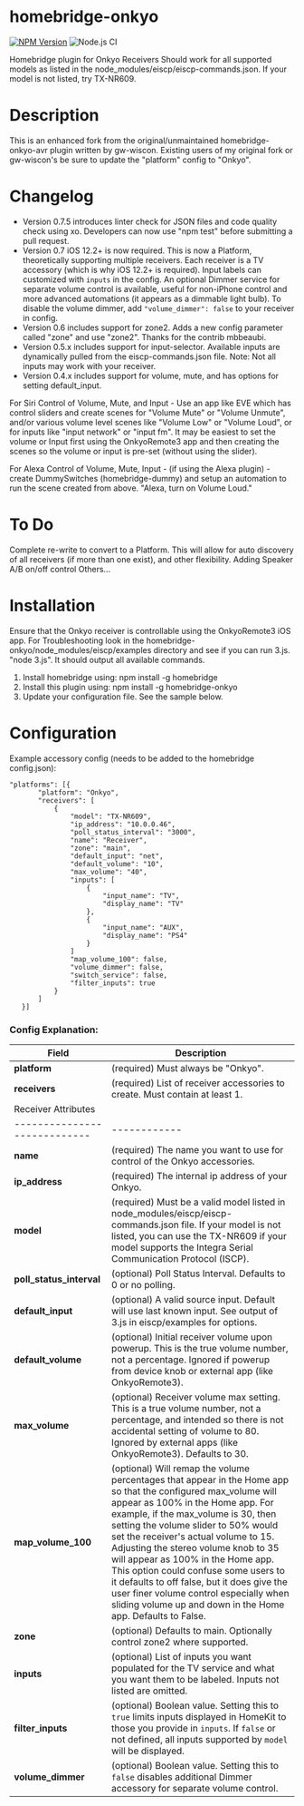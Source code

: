 # homebridge-onkyo
[![NPM Version](https://img.shields.io/npm/v/homebridge-onkyo.svg)](https://www.npmjs.com/package/homebridge-onkyo)
![Node.js CI](https://github.com/ToddGreenfield/homebridge-onkyo/workflows/Node.js%20CI/badge.svg?branch=master)

Homebridge plugin for Onkyo Receivers
Should work for all supported models as listed in the node_modules/eiscp/eiscp-commands.json. If your model is not listed, try TX-NR609.

# Description

This is an enhanced fork from the original/unmaintained homebridge-onkyo-avr plugin written by gw-wiscon.
Existing users of my original fork or gw-wiscon's be sure to update the "platform" config to "Onkyo".

# Changelog

* Version 0.7.5 introduces linter check for JSON files and code quality check using xo. Developers can now use "npm test" before submitting a pull request.
* Version 0.7 iOS 12.2+ is now required. This is now a Platform, theoretically supporting multiple receivers. Each receiver is a TV accessory (which is why iOS 12.2+ is required). Input labels can customized with `inputs` in the config. An optional Dimmer service for separate volume control is available, useful for non-iPhone control and more advanced automations (it appears as a dimmable light bulb). To disable the volume dimmer, add `"volume_dimmer": false` to your receiver in config.
* Version 0.6 includes support for zone2. Adds a new config parameter called "zone" and use "zone2". Thanks for the contrib mbbeaubi.
* Version 0.5.x includes support for input-selector. Available inputs are dynamically pulled from the eiscp-commands.json file. Note: Not all inputs may work with your receiver.
* Version 0.4.x includes support for volume, mute, and has options for setting default_input.

For Siri Control of Volume, Mute, and Input - Use an app like EVE which has control sliders and create scenes for "Volume Mute" or "Volume Unmute", and/or various volume level scenes like "Volume Low" or "Volume Loud", or for inputs like "input network" or "input fm". It may be easiest to set the volume or Input first using the OnkyoRemote3 app and then creating the scenes so the volume or input is pre-set (without using the slider).

For Alexa Control of Volume, Mute, Input - (if using the Alexa plugin) - create DummySwitches (homebridge-dummy) and setup an automation to run the scene created from above. "Alexa, turn on Volume Loud."

# To Do

Complete re-write to convert to a Platform. This will allow for auto discovery of all receivers (if more than one exist), and other flexibility.
Adding Speaker A/B on/off control
Others...

# Installation

Ensure that the Onkyo receiver is controllable using the OnkyoRemote3 iOS app.
For Troubleshooting look in the homebridge-onkyo/node_modules/eiscp/examples directory and see if you can run 3.js. "node 3.js". It should output all available commands.

1. Install homebridge using: npm install -g homebridge
2. Install this plugin using: npm install -g homebridge-onkyo
3. Update your configuration file. See the sample below.

# Configuration

Example accessory config (needs to be added to the homebridge config.json):
 ```
"platforms": [{
        "platform": "Onkyo",
        "receivers": [
            {
                "model": "TX-NR609",
                "ip_address": "10.0.0.46",
                "poll_status_interval": "3000",
                "name": "Receiver",
                "zone": "main",
                "default_input": "net",
                "default_volume": "10",
                "max_volume": "40",
                "inputs": [
                    {
                        "input_name": "TV",
                        "display_name": "TV"
                    },
                    {
                        "input_name": "AUX",
                        "display_name": "PS4"
                    }
                ]
                "map_volume_100": false,
                "volume_dimmer": false,
                "switch_service": false,
                "filter_inputs": true
            }
        ]
    }]
 ```
### Config Explanation:

Field           			| Description
----------------------------|------------
**platform**   			| (required) Must always be "Onkyo".
**receivers**               | (required) List of receiver accessories to create. Must contain at least 1.
Receiver Attributes         |
----------------------------|------------
**name**					| (required) The name you want to use for control of the Onkyo accessories.
**ip_address**  			| (required) The internal ip address of your Onkyo.
**model**					| (required) Must be a valid model listed in node_modules/eiscp/eiscp-commands.json file. If your model is not listed, you can use the TX-NR609 if your model supports the Integra Serial Communication Protocol (ISCP).
**poll_status_interval**  	| (optional) Poll Status Interval. Defaults to 0 or no polling.
**default_input**  			| (optional) A valid source input. Default will use last known input. See output of 3.js in eiscp/examples for options.
**default_volume**  		| (optional) Initial receiver volume upon powerup. This is the true volume number, not a percentage. Ignored if powerup from device knob or external app (like OnkyoRemote3).
**max_volume**  			| (optional) Receiver volume max setting. This is a true volume number, not a percentage, and intended so there is not accidental setting of volume to 80. Ignored by external apps (like OnkyoRemote3). Defaults to 30.
**map_volume_100**  		| (optional) Will remap the volume percentages that appear in the Home app so that the configured max_volume will appear as 100% in the Home app. For example, if the max_volume is 30, then setting the volume slider to 50% would set the receiver's actual volume to 15. Adjusting the stereo volume knob to 35 will appear as 100% in the Home app. This option could confuse some users to it defaults to off false, but it does give the user finer volume control especially when sliding volume up and down in the Home app. Defaults to False.
**zone**              		| (optional) Defaults to main. Optionally control zone2 where supported.
**inputs**					| (optional) List of inputs you want populated for the TV service and what you want them to be labeled. Inputs not listed are omitted.
**filter_inputs**                   | (optional) Boolean value. Setting this to `true` limits inputs displayed in HomeKit to those you provide in `inputs`. If `false` or not defined, all inputs supported by `model` will be displayed.
**volume_dimmer**					| (optional) Boolean value. Setting this to `false` disables additional Dimmer accessory for separate volume control.
